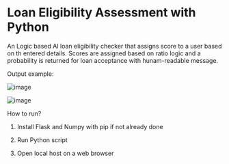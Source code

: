 # Loan Eligibility Assessment with Python

An Logic based AI loan eligibility checker that assigns score to a user based on th entered details. Scores are assigned based on ratio logic and a probability is returned for loan acceptance with hunam-readable message.

Output example:

![image](https://github.com/user-attachments/assets/ec7732a2-b656-4c64-926b-582443324c64)

![image](https://github.com/user-attachments/assets/f888f62c-d0fd-4513-b2ec-1e18b04d534d)

How to run?

1) Install Flask and Numpy with pip if not already done
   
2) Run Python script
   
3) Open local host on a web browser



